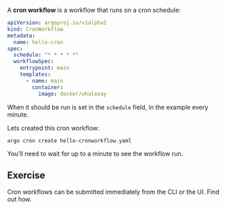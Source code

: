 A **cron workflow** is a workflow that runs on a cron schedule:

```yaml
apiVersion: argoproj.io/v1alpha1
kind: CronWorkflow
metadata:
  name: hello-cron
spec:
  schedule: "* * * * *"
  workflowSpec:
    entrypoint: main
    templates:
      - name: main
        container:
          image: docker/whalesay
```

When it should be run is set in the `schedule` field, in the example every minute.

Lets created this cron workflow:

`argo cron create hello-cronworkflow.yaml`

You'll need to wait for up to a minute to see the workflow run.

## Exercise

Cron workflows can be submitted immediately from the CLI or the UI. Find out how.